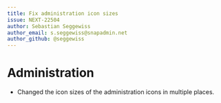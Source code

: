 ```yaml
---
title: Fix administration icon sizes
issue: NEXT-22504
author: Sebastian Seggewiss
author_email: s.seggewiss@snapadmin.net
author_github: @seggewiss
---
```

# Administration
* Changed the icon sizes of the administration icons in multiple places.
